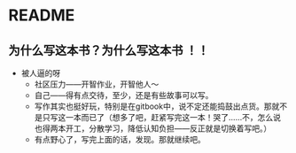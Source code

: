 # README


## 为什么写这本书？为什么写这本书 ！！
- 被人逼的呀
    + 社区压力——开智作业，开智他人～
    + 自己——得有点交待，至少，还是有些故事可以写。
    + 写作其实也挺好玩，特别是在gitbook中，说不定还能捣鼓出点货。那就不是只写这一本而已了（想多了吧，赶紧写完这一本！哭了……不，怎么说也得两本开工，分散学习，降低认知负担——反正就是切换着写吧。）
    + 有点野心了，写完上面的话，发现。那就继续吧。
    


## 